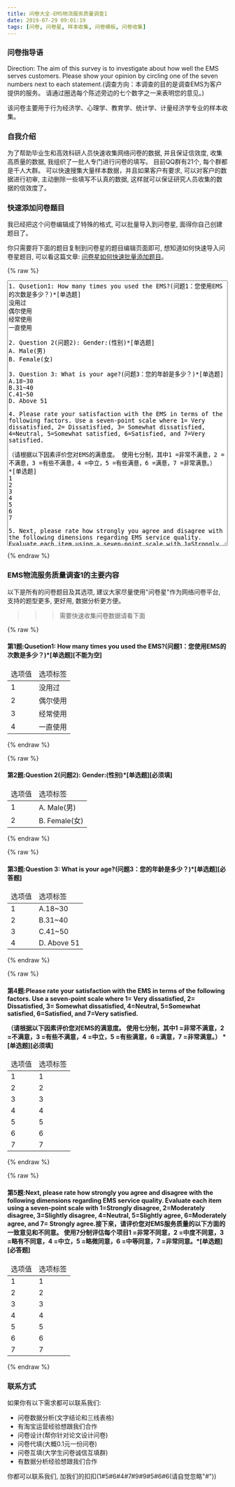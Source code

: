 ```yaml
---
title: 问卷大全-EMS物流服务质量调查1
date: 2019-07-29 09:01:19
tags: [问卷, 问卷星, 样本收集, 问卷模板, 问卷收集]
---
```


### 问卷指导语

Direction: The aim of this survey is to investigate about how well the EMS serves customers. Please show your opinion by circling one of the seven numbers next to each statement.(调查方向：本调查的目的是调查EMS为客户提供的服务。 请通过圈选每个陈述旁边的七个数字之一来表明您的意见。)

该问卷主要用于行为经济学、心理学、教育学、统计学、计量经济学专业的样本收集。

<!-- more -->


### 自我介绍

为了帮助毕业生和高效科研人员快速收集网络问卷的数据, 并且保证信效度, 收集高质量的数据, 我组织了一批人专门进行问卷的填写。
目前QQ群有21个, 每个群都是千人大群。 可以快速搜集大量样本数据，并且如果客户有要求, 可以对客户的数据进行初审, 
主动删除一些填写不认真的数据, 这样就可以保证研究人员收集的数据的信效度了。



### 快速添加问卷题目

我已经把这个问卷编辑成了特殊的格式, 可以批量导入到问卷星, 面得你自己创建题目了。

你只需要将下面的题目复制到问卷星的题目编辑页面即可, 想知道如何快速导入问卷星题目, 可以看这篇文章: [问卷星如何快速批量添加题目](https://mlln.cn/2019/06/01/%E9%97%AE%E5%8D%B7%E6%98%9F%E5%A6%82%E4%BD%95%E5%BF%AB%E9%80%9F%E6%B7%BB%E5%8A%A0%E6%89%B9%E9%87%8F%E9%A2%98%E7%9B%AE/index.html)。

{% raw %}
<textarea rows="40" style="width: 100%;">1. Qusetion1: How many times you used the EMS?(问题1：您使用EMS的次数是多少？)*[单选题]
没用过
偶尔使用
经常使用
一直使用

2. Question 2(问题2): Gender:(性别)*[单选题]
A. Male(男)
B. Female(女)

3. Question 3: What is your age?(问题3：您的年龄是多少？)*[单选题]
A.18~30
B.31~40
C.41~50
D. Above 51

4. Please rate your satisfaction with the EMS in terms of the following factors. Use a seven-point scale where 1= Very dissatisfied, 2= Dissatisfied, 3= Somewhat dissatisfied, 4=Neutral, 5=Somewhat satisfied, 6=Satisfied, and 7=Very satisfied.

（请根据以下因素评价您对EMS的满意度。 使用七分制，其中1 =非常不满意，2 =不满意，3 =有些不满意，4 =中立，5 =有些满意，6 =满意，7 =非常满意。）
*[单选题]
1
2
3
4
5
6
7

5. Next, please rate how strongly you agree and disagree with the following dimensions regarding EMS service quality. Evaluate each item using a seven-point scale with 1=Strongly disagree, 2=Moderately disagree, 3=Slightly disagree, 4=Neutral, 5=Slightly agree, 6=Moderately agree, and 7= Strongly agree.接下来，请评价您对EMS服务质量的以下方面的一致意见和不同意。 使用7分制评估每个项目1 =非常不同意，2 =中度不同意，3 =略有不同意，4 =中立，5 =略微同意，6 =中等同意，7 =非常同意。*[单选题]
1
2
3
4
5
6
7</textarea>
{% endraw %}

### EMS物流服务质量调查1的主要内容

以下是所有的问卷题目及其选项, 建议大家尽量使用"问卷星"作为网络问卷平台, 支持的题型更多, 更好用, 数据分析更方便。

>>> 需要快速收集问卷数据请看下面


{% raw %}
<div class="qitem">
<h4>第1题:Qusetion1: How many times you used the EMS?(问题1：您使用EMS的次数是多少？)*[单选题][不能为空]</h4>

<table class="table">
<thead>
<tr><td>选项值</td><td>选项标签</td></tr>
</thead>
<tbody>
<tr><td>1</td><td>没用过</td></tr>
<tr><td>2</td><td>偶尔使用</td></tr>
<tr><td>3</td><td>经常使用</td></tr>
<tr><td>4</td><td>一直使用</td></tr>
</tbody>
</table>

</div>
{% endraw %}


{% raw %}
<div class="qitem">
<h4>第2题:Question 2(问题2): Gender:(性别)*[单选题][必须填]</h4>

<table class="table">
<thead>
<tr><td>选项值</td><td>选项标签</td></tr>
</thead>
<tbody>
<tr><td>1</td><td>A. Male(男)</td></tr>
<tr><td>2</td><td>B. Female(女)</td></tr>
</tbody>
</table>

</div>
{% endraw %}


{% raw %}
<div class="qitem">
<h4>第3题:Question 3: What is your age?(问题3：您的年龄是多少？)*[单选题][必答题]</h4>

<table class="table">
<thead>
<tr><td>选项值</td><td>选项标签</td></tr>
</thead>
<tbody>
<tr><td>1</td><td>A.18~30</td></tr>
<tr><td>2</td><td>B.31~40</td></tr>
<tr><td>3</td><td>C.41~50</td></tr>
<tr><td>4</td><td>D. Above 51</td></tr>
</tbody>
</table>

</div>
{% endraw %}


{% raw %}
<div class="qitem">
<h4>第4题:Please rate your satisfaction with the EMS in terms of the following factors. Use a seven-point scale where 1= Very dissatisfied, 2= Dissatisfied, 3= Somewhat dissatisfied, 4=Neutral, 5=Somewhat satisfied, 6=Satisfied, and 7=Very satisfied.

（请根据以下因素评价您对EMS的满意度。 使用七分制，其中1 =非常不满意，2 =不满意，3 =有些不满意，4 =中立，5 =有些满意，6 =满意，7 =非常满意。）
*[单选题][必须填]</h4>

<table class="table">
<thead>
<tr><td>选项值</td><td>选项标签</td></tr>
</thead>
<tbody>
<tr><td>1</td><td>1</td></tr>
<tr><td>2</td><td>2</td></tr>
<tr><td>3</td><td>3</td></tr>
<tr><td>4</td><td>4</td></tr>
<tr><td>5</td><td>5</td></tr>
<tr><td>6</td><td>6</td></tr>
<tr><td>7</td><td>7</td></tr>
</tbody>
</table>

</div>
{% endraw %}


{% raw %}
<div class="qitem">
<h4>第5题:Next, please rate how strongly you agree and disagree with the following dimensions regarding EMS service quality. Evaluate each item using a seven-point scale with 1=Strongly disagree, 2=Moderately disagree, 3=Slightly disagree, 4=Neutral, 5=Slightly agree, 6=Moderately agree, and 7= Strongly agree.接下来，请评价您对EMS服务质量的以下方面的一致意见和不同意。 使用7分制评估每个项目1 =非常不同意，2 =中度不同意，3 =略有不同意，4 =中立，5 =略微同意，6 =中等同意，7 =非常同意。*[单选题][必答题]</h4>

<table class="table">
<thead>
<tr><td>选项值</td><td>选项标签</td></tr>
</thead>
<tbody>
<tr><td>1</td><td>1</td></tr>
<tr><td>2</td><td>2</td></tr>
<tr><td>3</td><td>3</td></tr>
<tr><td>4</td><td>4</td></tr>
<tr><td>5</td><td>5</td></tr>
<tr><td>6</td><td>6</td></tr>
<tr><td>7</td><td>7</td></tr>
</tbody>
</table>

</div>
{% endraw %}



<!-- ---
title: 心理教育医学的问卷免费下载
date: 2019-05-23 08:59:15
tags: [问卷星, 问卷网, 问卷下载, 问卷互填, 问卷设计, 问卷模板, 毕业问卷, 问卷数据分析, 问卷代填, ]
--- -->

### 联系方式
 
如果你有以下需求都可以联系我们:

- 问卷数据分析(文字结论和三线表格)
- 有淘宝运营经验想跟我们合作
- 问卷设计(帮你针对论文设计问卷)
- 问卷代填(大概0.1元一份问卷)
- 问卷互填(大学生问卷诚信互填群)
- 有数据分析经验想跟我们合作

你都可以联系我们, 加我们的扣扣(1#5#6#4#7#9#9#5#6#6(请自觉忽略"#"))
